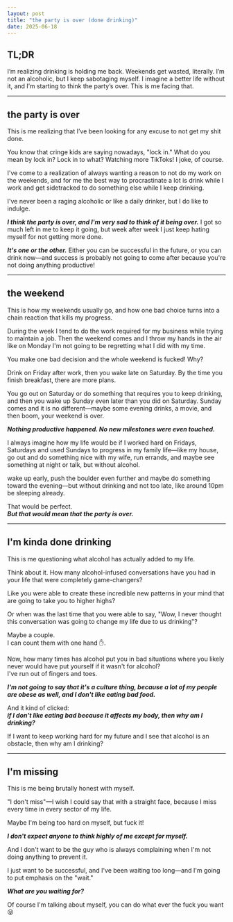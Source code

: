 ```yaml
---
layout: post
title: "the party is over (done drinking)"
date: 2025-06-18
--- 
```


## TL;DR  
I’m realizing drinking is holding me back. Weekends get wasted, literally. I’m not an alcoholic, but I keep sabotaging myself. I imagine a better life without it, and I’m starting to think the party’s over. This is me facing that.

---

## the party is over  
This is me realizing that I’ve been looking for any excuse to not get my shit done.  

You know that cringe kids are saying nowadays, "lock in." What do you mean by lock in? Lock in to what? Watching more TikToks! I joke, of course.

I've come to a realization of always wanting a reason to not do my work on the weekends, and for me the best way to procrastinate a lot is drink while I work and get sidetracked to do something else while I keep drinking.

I've never been a raging alcoholic or like a daily drinker, but I do like to indulge.

**_I think the party is over, and I'm very sad to think of it being over._** I got so much left in me to keep it going, but week after week I just keep hating myself for not getting more done.  

**_It's one or the other._** Either you can be successful in the future, or you can drink now—and success is probably not going to come after because you're not doing anything productive!

---

## the weekend  
This is how my weekends usually go, and how one bad choice turns into a chain reaction that kills my progress.  

During the week I tend to do the work required for my business while trying to maintain a job. Then the weekend comes and I throw my hands in the air like on Monday I'm not going to be regretting what I did with my time.

You make one bad decision and the whole weekend is fucked! Why?  

Drink on Friday after work, then you wake late on Saturday. By the time you finish breakfast, there are more plans.

You go out on Saturday or do something that requires you to keep drinking, and then you wake up Sunday even later than you did on Saturday. Sunday comes and it is no different—maybe some evening drinks, a movie, and then boom, your weekend is over.  

**_Nothing productive happened. No new milestones were even touched._**

I always imagine how my life would be if I worked hard on Fridays, Saturdays and used Sundays to progress in my family life—like my house, go out and do something nice with my wife, run errands, and maybe see something at night or talk, but without alcohol.

wake up early, push the boulder even further and maybe do something toward the evening—but without drinking and not too late, like around 10pm be sleeping already.

That would be perfect.  
**_But that would mean that the party is over._**

---

## I'm kinda done drinking  
This is me questioning what alcohol has actually added to my life.  

Think about it. How many alcohol-infused conversations have you had in your life that were completely game-changers?

Like you were able to create these incredible new patterns in your mind that are going to take you to higher highs?

Or when was the last time that you were able to say, "Wow, I never thought this conversation was going to change my life due to us drinking"?  

Maybe a couple.  
I can count them with one hand ✋.  

Now, how many times has alcohol put you in bad situations where you likely never would have put yourself if it wasn't for alcohol?  
I've run out of fingers and toes.

**_I'm not going to say that it's a culture thing, because a lot of my people are obese as well, and I don't like eating bad food._**  

And it kind of clicked:  
**_if I don't like eating bad because it affects my body, then why am I drinking?_**  

If I want to keep working hard for my future and I see that alcohol is an obstacle, then why am I drinking?

---

## I'm missing  
This is me being brutally honest with myself.  

"I don't miss"—I wish I could say that with a straight face, because I miss every time in every sector of my life.  

Maybe I'm being too hard on myself, but fuck it!

**_I don't expect anyone to think highly of me except for myself._**

And I don't want to be the guy who is always complaining when I'm not doing anything to prevent it.

I just want to be successful, and I've been waiting too long—and I'm going to put emphasis on the "wait."  

**_What are you waiting for?_**

Of course I'm talking about myself, you can do what ever the fuck you want 😝

